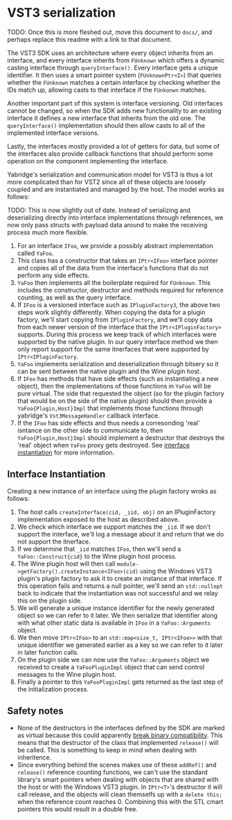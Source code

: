 # VST3 serialization

TODO: Once this is more fleshed out, move this document to `docs/`, and perhaps
replace this readme with a link to that document.

The VST3 SDK uses an architecture where every object inherits from an interface,
and every interface inherits from `FUnknown` which offers a dynamic casting
interface through `queryInterface()`. Every interface gets a unique identifier.
It then uses a smart pointer system (`FUnknownPtr<I>`) that queries whether the
`FUnknown` matches a certain interface by checking whether the IDs match up,
allowing casts to that interface if the `FUnkonwn` matches.

Another important part of this system is interface versioning. Old interfaces
cannot be changed, so when the SDK adds new functionality to an existing
interface it defines a new interface that inherits from the old one. The
`queryInterface()` implementation should then allow casts to all of the
implemented interface versions.

Lastly, the interfaces mostly provided a lot of getters for data, but some of
the interfaces also provide callback functions that should perform some
operation on the component implementing the interface.

Yabridge's serialization and communication model for VST3 is thus a lot more
complicated than for VST2 since all of these objects are loosely coupled and are
instantiated and managed by the host. The model works as follows:

TODO: This is now slightly out of date. Instead of serializing and deserializing
directly into interface implementations through references, we now only pass
structs with payload data around to make the receiving process much more
flexible.

1. For an interface `IFoo`, we provide a possibly abstract implementation called
   `YaFoo`.
2. This class has a constructor that takes an `IPtr<IFoo>` interface pointer and
   copies all of the data from the interface's functions that do not perform any
   side effects.
3. `YaFoo` then implements all the boilerplate required for `FUnknown`. This
   includes the constructor, destructor and methods required for reference
   counting, as well as the query interface.
4. If `IFoo` is a versioned interface such as `IPluginFactory3`, the above two
   steps work slightly differently. When copying the data for a plugin factory,
   we'll start copying from `IPluginFactory`, and we'll copy data from each
   newer version of the interface that the `IPtr<IPluginFactory>` supports.
   During this process we keep track of which interfaces were supported by the
   native plugin. In our query interface method we then only report support for
   the same itnerfaces that were supported by `IPtr<IPluginFactory`.
5. `YaFoo` implements serialization and deserialization through bitsery so it
   can be sent between the native plugin and the Wine plugin host.
6. If `IFoo` has methods that have side effects (such as instantiating a new
   object), then the implementations of those functions in `YaFoo` will be pure
   virtual. The side that requested the object (so for the plugin factory that
   would be on the side of the native plugin) should then provide a `YaFoo{Plugin,Host}Impl`
   that implements those functions through yabridge's `Vst3MessageHandler`
   callback interface.
7. If the `IFoo` has side effects and thus needs a corresonding 'real' isntance
   on the other side to communicate to, then `YaFoo{Plugin,Host}Impl` should
   implement a destructor that destroys the 'real' object when `YaFoo` proxy
   gets destroyed. See [interface instantiation](#interface-instantiation) for
   more information.

## Interface Instantiation

Creating a new instance of an interface using the plugin factory wroks as
follows:

1. The host calls `createInterface(cid, _iid, obj)` on an IPluginFactory
   implementation exposed to the host as described above.
2. We check which interface we support matches the `_iid`. If we don't support
   the interface, we'll log a message about it and return that we do not support
   the itnerface.
3. If we determine that `_iid` matches `IFoo`, then we'll send a
   `YaFoo::Construct{cid}` to the Wine plugin host process.
4. The Wine plugin host will then call
   `module->getFactory().createInstance<IFoo>(cid)` using the Windows VST3
   plugin's plugin factory to ask it to create an instance of that interface. If
   this operation fails and returns a null pointer, we'll send an `std::nullopt`
   back to indicate that the instantiation was not successful and we relay this
   on the plugin side.
5. We will generate a unique instance identifier for the newly generated object
   so we can refer to it later. We then serialize that identifier along with
   what other static data is available in `IFoo` in a `YaFoo::Arguments` object.
6. We then move `IPtr<IFoo>` to an `std::map<size_t, IPtr<IFoo>>` with that
   unique identifier we generated earlier as a key so we can refer to it later
   in later function calls.
7. On the plugin side we can now use the `YaFoo::Arguments` object we received
   to create a `YaFooPluginImpl` object that can send control messages to the
   Wine plugin host.
8. Finally a pointer to this `YaFooPluginImpl` gets returned as the last step of
   the initialization process.

## Safety notes

- None of the destructors in the interfaces defined by the SDK are marked as
  virtual because this could apparently [break binary
  compatibility](https://github.com/steinbergmedia/vst3sdk/issues/21). This
  means that the destructor of the class that implemented `release()` will be
  called. This is something to keep in mind when dealing with inheritence.
- Since everything behind the scenes makes use of these `addRef()` and
  `release()` reference counting functions, we can't use the standard library's
  smart pointers when dealing with objects that are shared with the host or with
  the Windows VST3 plugin. In `IPtr<T>`'s destructor it will call release, and
  the objects will clean themselfs up with a `delete this;` when the reference
  count reaches 0. Combining this with the STL cmart pointers this would result
  in a double free.

